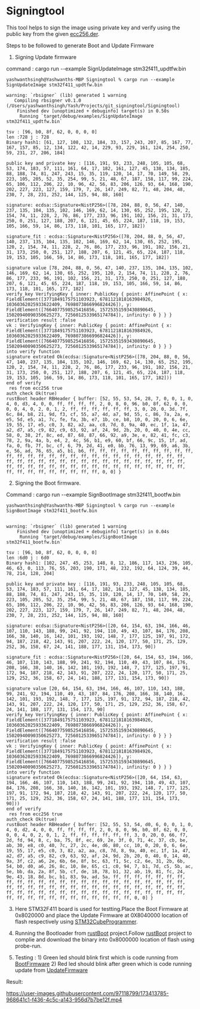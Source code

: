 # Signingtool
This tool helps to sign the image using private key and verify using the public key from the given [ecc256.der](https://github.com/yashwanthsinghm/Signingtool/blob/main/ecc256.der).


Steps to be followed to generate Boot and Update Firmware


1. Signing Update firmware

command : cargo run --example SignUpdateImage stm32f411_updtfw.bin

```
yashwanthsingh@Yashwanths-MBP Signingtool % cargo run --example SignUpdateImage stm32f411_updtfw.bin

warning: `rbsigner` (lib) generated 1 warning
   Compiling rbsigner v0.1.0 (/Users/yashwanthsingh/Yash/Projects/git_signingtool/Signingtool)
    Finished dev [unoptimized + debuginfo] target(s) in 0.50s
     Running `target/debug/examples/SignUpdateImage stm32f411_updtfw.bin`

tsv : [96, b0, 8f, 62, 0, 0, 0, 0]
len :728 j : 728
Binary hash1: [61, 127, 108, 132, 184, 33, 157, 243, 207, 85, 167, 77, 167, 157, 85, 12, 134, 122, 42, 14, 229, 93, 229, 161, 124, 254, 250, 59, 231, 27, 206, 184] 

public key and private key : [116, 191, 93, 233, 248, 105, 105, 68, 53, 174, 183, 57, 111, 161, 64, 17, 182, 161, 127, 45, 138, 134, 185, 88, 188, 74, 81, 247, 243, 15, 35, 119, 120, 14, 17, 70, 149, 58, 29, 223, 105, 205, 52, 35, 254, 99, 5, 21, 48, 67, 187, 158, 117, 99, 224, 65, 106, 112, 206, 22, 10, 96, 42, 56, 83, 206, 126, 93, 64, 168, 190, 202, 227, 223, 127, 159, 179, 7, 26, 147, 249, 82, 71, 48, 204, 48, 230, 7, 28, 231, 252, 144, 125, 94, 88, 160] 

signature: ecdsa::Signature<NistP256>([78, 204, 88, 0, 56, 47, 140, 237, 135, 104, 135, 102, 146, 169, 62, 14, 130, 65, 252, 195, 120, 2, 154, 74, 11, 228, 2, 76, 86, 177, 233, 96, 191, 102, 156, 21, 31, 173, 250, 0, 251, 127, 188, 207, 6, 121, 45, 65, 224, 187, 118, 19, 153, 105, 166, 59, 14, 86, 173, 118, 101, 165, 177, 182]) 

signature_fit : ecdsa::Signature<NistP256>([78, 204, 88, 0, 56, 47, 140, 237, 135, 104, 135, 102, 146, 169, 62, 14, 130, 65, 252, 195, 120, 2, 154, 74, 11, 228, 2, 76, 86, 177, 233, 96, 191, 102, 156, 21, 31, 173, 250, 0, 251, 127, 188, 207, 6, 121, 45, 65, 224, 187, 118, 19, 153, 105, 166, 59, 14, 86, 173, 118, 101, 165, 177, 182]) 

signature value [78, 204, 88, 0, 56, 47, 140, 237, 135, 104, 135, 102, 146, 169, 62, 14, 130, 65, 252, 195, 120, 2, 154, 74, 11, 228, 2, 76, 86, 177, 233, 96, 191, 102, 156, 21, 31, 173, 250, 0, 251, 127, 188, 207, 6, 121, 45, 65, 224, 187, 118, 19, 153, 105, 166, 59, 14, 86, 173, 118, 101, 165, 177, 182]
verify_key VerifyingKey { inner: PublicKey { point: AffinePoint { x: FieldElement([3771849175751103923, 6781121818163984926, 10360362025933622409, 7698073866996824426]), y: FieldElement([7664077598525416856, 15725351593430890645, 15020940090350625273, 7256012533965174784]), infinity: 0 } } }
verification result :false
vk : VerifyingKey { inner: PublicKey { point: AffinePoint { x: FieldElement([3771849175751103923, 6781121818163984926, 10360362025933622409, 7698073866996824426]), y: FieldElement([7664077598525416856, 15725351593430890645, 15020940090350625273, 7256012533965174784]), infinity: 0 } } }
into verify function
signature extrated Ok(ecdsa::Signature<NistP256>([78, 204, 88, 0, 56, 47, 140, 237, 135, 104, 135, 102, 146, 169, 62, 14, 130, 65, 252, 195, 120, 2, 154, 74, 11, 228, 2, 76, 86, 177, 233, 96, 191, 102, 156, 21, 31, 173, 250, 0, 251, 127, 188, 207, 6, 121, 45, 65, 224, 187, 118, 19, 153, 105, 166, 59, 14, 86, 173, 118, 101, 165, 177, 182]))
end of verify
 res from ecc256 true
auth_check Ok(true)
rustBoot header RBHeader { buffer: [52, 55, 53, 54, 28, 7, 0, 0, 1, 0, 4, 0, d3, 4, 0, 0, ff, ff, ff, ff, 2, 0, 8, 0, 96, b0, 8f, 62, 0, 0, 0, 0, 4, 0, 2, 0, 1, 2, ff, ff, ff, ff, ff, ff, 3, 0, 20, 0, 3d, 7f, 6c, 84, b8, 21, 9d, f3, cf, 55, a7, 4d, a7, 9d, 55, c, 86, 7a, 2a, e, e5, 5d, e5, a1, 7c, fe, fa, 3b, e7, 1b, ce, b8, 10, 0, 20, 0, 6, 6e, 19, 55, 17, e5, c0, 3, 82, a2, aa, c8, 7d, 8, 9a, 40, ec, 1f, 1a, 47, a2, d7, a5, c9, 82, c9, 63, 92, af, 24, 9d, 2b, 20, 0, 40, 0, 4e, cc, 58, 0, 38, 2f, 8c, ed, 87, 68, 87, 66, 92, a9, 3e, e, 82, 41, fc, c3, 78, 2, 9a, 4a, b, e4, 2, 4c, 56, b1, e9, 60, bf, 66, 9c, 15, 1f, ad, fa, 0, fb, 7f, bc, cf, 6, 79, 2d, 41, e0, bb, 76, 13, 99, 69, a6, 3b, e, 56, ad, 76, 65, a5, b1, b6, ff, ff, ff, ff, ff, ff, ff, ff, ff, ff, ff, ff, ff, ff, ff, ff, ff, ff, ff, ff, ff, ff, ff, ff, ff, ff, ff, ff, ff, ff, ff, ff, ff, ff, ff, ff, ff, ff, ff, ff, ff, ff, ff, ff, ff, ff, ff, ff, ff, ff, ff, ff, ff, ff, ff, ff, ff, ff, ff, ff, ff, ff, ff, ff, ff, ff, ff, ff, ff, ff, 0, 0] }

```







2. Signing  the Boot firmware. 

Command : cargo run --example SignBootImage stm32f411_bootfw.bin
```
yashwanthsingh@Yashwanths-MBP Signingtool % cargo run --example SignBootImage stm32f411_bootfw.bin


warning: `rbsigner` (lib) generated 1 warning
    Finished dev [unoptimized + debuginfo] target(s) in 0.04s
     Running `target/debug/examples/SignBootImage stm32f411_bootfw.bin`

tsv : [96, b0, 8f, 62, 0, 0, 0, 0]
len :6d0 j : 6d0
Binary hash1: [102, 247, 45, 253, 148, 8, 12, 186, 117, 143, 236, 105, 46, 63, 0, 113, 76, 55, 203, 190, 171, 48, 232, 192, 64, 124, 39, 44, 78, 214, 128, 204] 

public key and private key : [116, 191, 93, 233, 248, 105, 105, 68, 53, 174, 183, 57, 111, 161, 64, 17, 182, 161, 127, 45, 138, 134, 185, 88, 188, 74, 81, 247, 243, 15, 35, 119, 120, 14, 17, 70, 149, 58, 29, 223, 105, 205, 52, 35, 254, 99, 5, 21, 48, 67, 187, 158, 117, 99, 224, 65, 106, 112, 206, 22, 10, 96, 42, 56, 83, 206, 126, 93, 64, 168, 190, 202, 227, 223, 127, 159, 179, 7, 26, 147, 249, 82, 71, 48, 204, 48, 230, 7, 28, 231, 252, 144, 125, 94, 88, 160] 

signature: ecdsa::Signature<NistP256>([20, 64, 154, 63, 194, 166, 46, 107, 110, 143, 188, 99, 241, 92, 194, 110, 49, 43, 107, 84, 176, 208, 166, 38, 140, 16, 142, 101, 193, 192, 148, 7, 177, 125, 197, 91, 172, 94, 187, 218, 42, 143, 91, 207, 222, 24, 120, 177, 50, 171, 25, 129, 252, 36, 158, 67, 24, 141, 188, 177, 131, 154, 173, 90]) 

signature_fit : ecdsa::Signature<NistP256>([20, 64, 154, 63, 194, 166, 46, 107, 110, 143, 188, 99, 241, 92, 194, 110, 49, 43, 107, 84, 176, 208, 166, 38, 140, 16, 142, 101, 193, 192, 148, 7, 177, 125, 197, 91, 172, 94, 187, 218, 42, 143, 91, 207, 222, 24, 120, 177, 50, 171, 25, 129, 252, 36, 158, 67, 24, 141, 188, 177, 131, 154, 173, 90]) 

signature value [20, 64, 154, 63, 194, 166, 46, 107, 110, 143, 188, 99, 241, 92, 194, 110, 49, 43, 107, 84, 176, 208, 166, 38, 140, 16, 142, 101, 193, 192, 148, 7, 177, 125, 197, 91, 172, 94, 187, 218, 42, 143, 91, 207, 222, 24, 120, 177, 50, 171, 25, 129, 252, 36, 158, 67, 24, 141, 188, 177, 131, 154, 173, 90]
verify_key VerifyingKey { inner: PublicKey { point: AffinePoint { x: FieldElement([3771849175751103923, 6781121818163984926, 10360362025933622409, 7698073866996824426]), y: FieldElement([7664077598525416856, 15725351593430890645, 15020940090350625273, 7256012533965174784]), infinity: 0 } } }
verification result :false
vk : VerifyingKey { inner: PublicKey { point: AffinePoint { x: FieldElement([3771849175751103923, 6781121818163984926, 10360362025933622409, 7698073866996824426]), y: FieldElement([7664077598525416856, 15725351593430890645, 15020940090350625273, 7256012533965174784]), infinity: 0 } } }
into verify function
signature extrated Ok(ecdsa::Signature<NistP256>([20, 64, 154, 63, 194, 166, 46, 107, 110, 143, 188, 99, 241, 92, 194, 110, 49, 43, 107, 84, 176, 208, 166, 38, 140, 16, 142, 101, 193, 192, 148, 7, 177, 125, 197, 91, 172, 94, 187, 218, 42, 143, 91, 207, 222, 24, 120, 177, 50, 171, 25, 129, 252, 36, 158, 67, 24, 141, 188, 177, 131, 154, 173, 90]))
end of verify
 res from ecc256 true
auth_check Ok(true)
rustBoot header RBHeader { buffer: [52, 55, 53, 54, d0, 6, 0, 0, 1, 0, 4, 0, d2, 4, 0, 0, ff, ff, ff, ff, 2, 0, 8, 0, 96, b0, 8f, 62, 0, 0, 0, 0, 4, 0, 2, 0, 1, 2, ff, ff, ff, ff, ff, ff, 3, 0, 20, 0, 66, f7, 2d, fd, 94, 8, c, ba, 75, 8f, ec, 69, 2e, 3f, 0, 71, 4c, 37, cb, be, ab, 30, e8, c0, 40, 7c, 27, 2c, 4e, d6, 80, cc, 10, 0, 20, 0, 6, 6e, 19, 55, 17, e5, c0, 3, 82, a2, aa, c8, 7d, 8, 9a, 40, ec, 1f, 1a, 47, a2, d7, a5, c9, 82, c9, 63, 92, af, 24, 9d, 2b, 20, 0, 40, 0, 14, 40, 9a, 3f, c2, a6, 2e, 6b, 6e, 8f, bc, 63, f1, 5c, c2, 6e, 31, 2b, 6b, 54, b0, d0, a6, 26, 8c, 10, 8e, 65, c1, c0, 94, 7, b1, 7d, c5, 5b, ac, 5e, bb, da, 2a, 8f, 5b, cf, de, 18, 78, b1, 32, ab, 19, 81, fc, 24, 9e, 43, 18, 8d, bc, b1, 83, 9a, ad, 5a, ff, ff, ff, ff, ff, ff, ff, ff, ff, ff, ff, ff, ff, ff, ff, ff, ff, ff, ff, ff, ff, ff, ff, ff, ff, ff, ff, ff, ff, ff, ff, ff, ff, ff, ff, ff, ff, ff, ff, ff, ff, ff, ff, ff, ff, ff, ff, ff, ff, ff, ff, ff, ff, ff, ff, ff, ff, ff, ff, ff, ff, ff, ff, ff, ff, ff, ff, ff, ff, ff, 0, 0] }

```



3. Here STM32F411 board is used for testting.Place the Boot Firmware at 0x8020000 and place the Update Firmware at 0X8040000 location of flash respectively using [STM32CubeProgrammer](https://www.st.com/en/development-tools/stm32cubeprog.html).

4. Running the Bootloader from [rustBoot](https://github.com/yashwanthsinghm/rustBoot) project.Follow [rustBoot](https://github.com/yashwanthsinghm/rustBoot) project to complie and download the binary into 0x8000000 location of flash using probe-run.
5. Testing : 1) Green led should blink first which is code running from [BootFirmware](https://github.com/yashwanthsinghm/rustBoot/tree/main/boards/firmware/stm32f411/boot_fw_blinky_green)
             2) Red led should blink after green which is code running update from [UpdateFirmware](https://github.com/yashwanthsinghm/rustBoot/tree/main/boards/firmware/stm32f411/updt_fw_blinky_red)

Result: 

https://user-images.githubusercontent.com/97118799/173413785-968641c1-f436-4c5c-a143-956d7b7be12f.mp4




